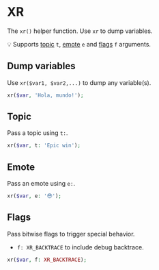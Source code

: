 # XR

The `xr()` helper function. Use `xr` to dump variables.

💡 Supports [topic](#topic) `t`, [emote](#emote) `e` and [flags](#flags) `f` arguments.

## Dump variables

Use `xr($var1, $var2,...)` to dump any variable(s).

```php
xr($var, 'Hola, mundo!');
```

## Topic

Pass a topic using `t:`.

```php
xr($var, t: 'Epic win');
```

## Emote

Pass an emote using `e:`.

```php
xr($var, e: '😎');
```

## Flags

Pass bitwise flags to trigger special behavior.

* `f: XR_BACKTRACE` to include debug backtrace.

```php
xr($var, f: XR_BACKTRACE);
```
